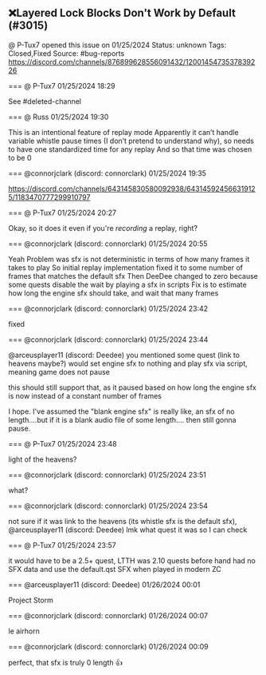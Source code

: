 ## ❌Layered Lock Blocks Don't Work by Default (#3015)
@ P-Tux7 opened this issue on 01/25/2024
Status: unknown
Tags: Closed,Fixed
Source: #bug-reports https://discord.com/channels/876899628556091432/1200145473537839226


=== @ P-Tux7 01/25/2024 18:29

See #deleted-channel

=== @ Russ 01/25/2024 19:30

This is an intentional feature of replay mode
Apparently it can’t handle variable whistle pause times (I don’t pretend to understand why), so needs to have one standardized time for any replay
And so that time was chosen to be 0

=== @connorjclark (discord: connorclark) 01/25/2024 19:35

https://discord.com/channels/643145830580092938/643145924566319125/1183470777299910797

=== @ P-Tux7 01/25/2024 20:27

Okay, so it does it even if you're *recording* a replay, right?

=== @connorjclark (discord: connorclark) 01/25/2024 20:55

Yeah
Problem was sfx is not deterministic in terms of how many frames it takes to play
So initial replay implementation fixed it to some number of frames that matches the default sfx
Then DeeDee changed to zero because some quests disable the wait by playing a sfx in scripts
Fix is to estimate how long the engine sfx should take, and wait that many frames

=== @connorjclark (discord: connorclark) 01/25/2024 23:42

fixed

=== @connorjclark (discord: connorclark) 01/25/2024 23:44

@arceusplayer11 (discord: Deedee) you mentioned some quest (link to heavens maybe?) would set engine sfx to nothing and play sfx via script, meaning game does not pause

this should still support that, as it paused based on how long the engine sfx is now instead of a constant number of frames

I hope. I've assumed the "blank engine sfx" is really like, an sfx of no length....but if it is a blank audio file of some length.... then still gonna pause.

=== @ P-Tux7 01/25/2024 23:48

light of the heavens?

=== @connorjclark (discord: connorclark) 01/25/2024 23:51

what?

=== @connorjclark (discord: connorclark) 01/25/2024 23:54

not sure if it was link to the heavens (its whistle sfx is the default sfx), @arceusplayer11 (discord: Deedee) lmk what quest it was so I can check

=== @ P-Tux7 01/25/2024 23:57

it would have to be a 2.5+ quest, LTTH was 2.10
quests before hand had no SFX data and use the default.qst SFX when played in modern ZC

=== @arceusplayer11 (discord: Deedee) 01/26/2024 00:01

Project Storm

=== @connorjclark (discord: connorclark) 01/26/2024 00:07

le airhorn

=== @connorjclark (discord: connorclark) 01/26/2024 00:09

perfect, that sfx is truly 0 length
👍
